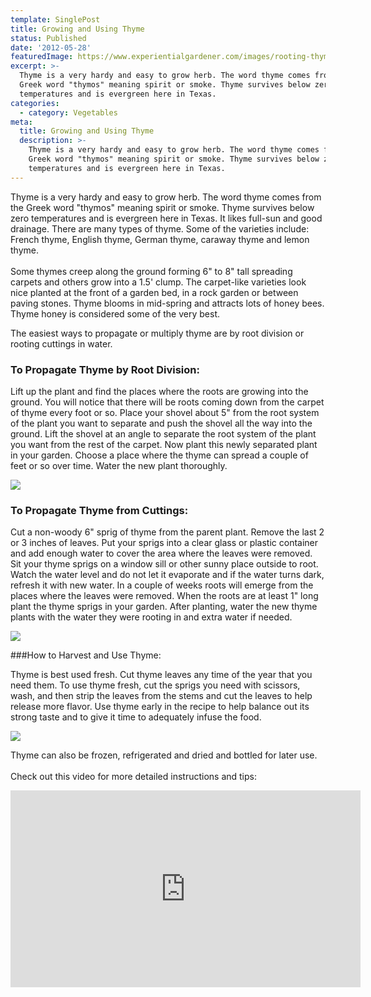 ```yaml
---
template: SinglePost
title: Growing and Using Thyme
status: Published
date: '2012-05-28'
featuredImage: https://www.experientialgardener.com/images/rooting-thyme-in-water.jpg
excerpt: >-
  Thyme is a very hardy and easy to grow herb. The word thyme comes from the
  Greek word "thymos" meaning spirit or smoke. Thyme survives below zero
  temperatures and is evergreen here in Texas. 
categories:
  - category: Vegetables
meta:
  title: Growing and Using Thyme
  description: >-
    Thyme is a very hardy and easy to grow herb. The word thyme comes from the
    Greek word "thymos" meaning spirit or smoke. Thyme survives below zero
    temperatures and is evergreen here in Texas.
---
```

<!--StartFragment-->

Thyme is a very hardy and easy to grow herb. The word thyme comes from the Greek word "thymos" meaning spirit or smoke. Thyme survives below zero temperatures and is evergreen here in Texas. It likes full-sun and good drainage. There are many types of thyme. Some of the varieties include: French thyme, English thyme, German thyme, caraway thyme and lemon thyme.\
\
Some thymes creep along the ground forming 6" to 8" tall spreading carpets and others grow into a 1.5' clump. The carpet-like varieties look nice planted at the front of a garden bed, in a rock garden or between paving stones. Thyme blooms in mid-spring and attracts lots of honey bees. Thyme honey is considered some of the very best.

The easiest ways to propagate or multiply thyme are by root division or rooting cuttings in water.

### To Propagate Thyme by Root Division:

Lift up the plant and find the places where the roots are growing into the ground. You will notice that there will be roots coming down from the carpet of thyme every foot or so. Place your shovel about 5" from the root system of the plant you want to separate and push the shovel all the way into the ground. Lift the shovel at an angle to separate the root system of the plant you want from the rest of the carpet. Now plant this newly separated plant in your garden. Choose a place where the thyme can spread a couple of feet or so over time. Water the new plant thoroughly.

<!--EndFragment-->

![](/images/thyme-root-division.jpg)

<!--StartFragment-->

### To Propagate Thyme from Cuttings:

Cut a non-woody 6" sprig of thyme from the parent plant. Remove the last 2 or 3 inches of leaves. Put your sprigs into a clear glass or plastic container and add enough water to cover the area where the leaves were removed. Sit your thyme sprigs on a window sill or other sunny place outside to root. Watch the water level and do not let it evaporate and if the water turns dark, refresh it with new water. In a couple of weeks roots will emerge from the places where the leaves were removed. When the roots are at least 1" long plant the thyme sprigs in your garden. After planting, water the new thyme plants with the water they were rooting in and extra water if needed.

<!--EndFragment-->

![](/images/rooting-thyme-in-water.jpg)

<!--StartFragment-->

###How to Harvest and Use Thyme:


Thyme is best used fresh. Cut thyme leaves any time of the year that you need them. To use thyme fresh, cut the sprigs you need with scissors, wash, and then strip the leaves from the stems and cut the leaves to help release more flavor. Use thyme early in the recipe to help balance out its strong taste and to give it time to adequately infuse the food.

<!--EndFragment-->

![](/images/chopping-thyme.jpg)

<!--StartFragment-->

Thyme can also be frozen, refrigerated and dried and bottled for later use.\
\
Check out this video for more detailed instructions and tips:

<!--EndFragment-->
<iframe width="560" height="315" src="https://www.youtube.com/embed/ndlemn2idQ8" frameborder="0" allow="accelerometer; autoplay; encrypted-media; gyroscope; picture-in-picture" allowfullscreen></iframe>